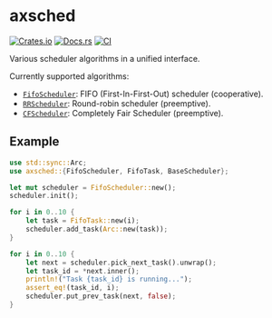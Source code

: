 # axsched

[![Crates.io](https://img.shields.io/crates/v/axsched)](https://crates.io/crates/axsched)
[![Docs.rs](https://docs.rs/axsched/badge.svg)](https://docs.rs/axsched)
[![CI](https://github.com/arceos-org/axsched/actions/workflows/ci.yml/badge.svg?branch=main)](https://github.com/arceos-org/axsched/actions/workflows/ci.yml)

Various scheduler algorithms in a unified interface.

Currently supported algorithms:

- [`FifoScheduler`]: FIFO (First-In-First-Out) scheduler (cooperative).
- [`RRScheduler`]: Round-robin scheduler (preemptive).
- [`CFScheduler`]: Completely Fair Scheduler (preemptive).

[`FifoScheduler`]: https://docs.rs/axsched/latest/axsched/struct.FifoScheduler.html
[`RRScheduler`]: https://docs.rs/axsched/latest/axsched/struct.RRScheduler.html
[`CFScheduler`]: https://docs.rs/axsched/latest/axsched/struct.CFScheduler.html

## Example

```rust
use std::sync::Arc;
use axsched::{FifoScheduler, FifoTask, BaseScheduler};

let mut scheduler = FifoScheduler::new();
scheduler.init();

for i in 0..10 {
    let task = FifoTask::new(i);
    scheduler.add_task(Arc::new(task));
}

for i in 0..10 {
    let next = scheduler.pick_next_task().unwrap();
    let task_id = *next.inner();
    println!("Task {task_id} is running...");
    assert_eq!(task_id, i);
    scheduler.put_prev_task(next, false);
}
```
